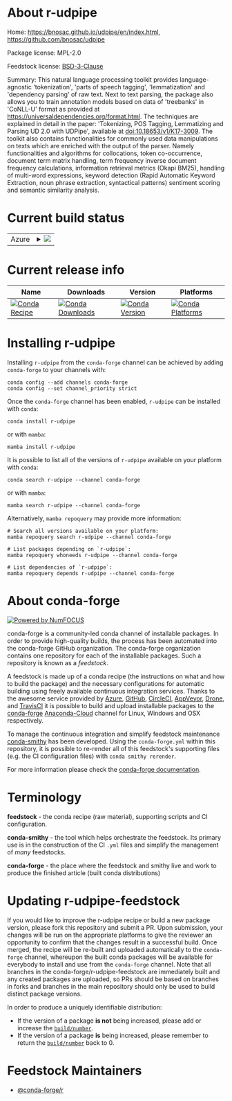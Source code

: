 About r-udpipe
==============

Home: https://bnosac.github.io/udpipe/en/index.html, https://github.com/bnosac/udpipe

Package license: MPL-2.0

Feedstock license: [BSD-3-Clause](https://github.com/conda-forge/r-udpipe-feedstock/blob/main/LICENSE.txt)

Summary: This natural language processing toolkit provides language-agnostic 'tokenization', 'parts of speech tagging', 'lemmatization' and 'dependency parsing' of raw text. Next to text parsing, the package also allows you to train annotation models based on data of 'treebanks' in 'CoNLL-U' format as provided at <https://universaldependencies.org/format.html>. The techniques are explained in detail in the paper: 'Tokenizing, POS Tagging, Lemmatizing and Parsing UD 2.0 with UDPipe', available at <doi:10.18653/v1/K17-3009>. The toolkit also contains functionalities for commonly used data manipulations on texts which are enriched with the output of the parser. Namely functionalities and algorithms for collocations, token co-occurrence, document term matrix handling, term frequency inverse document frequency calculations, information retrieval metrics (Okapi BM25), handling of multi-word expressions, keyword detection (Rapid Automatic Keyword Extraction, noun phrase extraction, syntactical patterns) sentiment scoring and semantic similarity analysis.

Current build status
====================


<table>
    
  <tr>
    <td>Azure</td>
    <td>
      <details>
        <summary>
          <a href="https://dev.azure.com/conda-forge/feedstock-builds/_build/latest?definitionId=13732&branchName=main">
            <img src="https://dev.azure.com/conda-forge/feedstock-builds/_apis/build/status/r-udpipe-feedstock?branchName=main">
          </a>
        </summary>
        <table>
          <thead><tr><th>Variant</th><th>Status</th></tr></thead>
          <tbody><tr>
              <td>linux_64_r_base4.1</td>
              <td>
                <a href="https://dev.azure.com/conda-forge/feedstock-builds/_build/latest?definitionId=13732&branchName=main">
                  <img src="https://dev.azure.com/conda-forge/feedstock-builds/_apis/build/status/r-udpipe-feedstock?branchName=main&jobName=linux&configuration=linux%20linux_64_r_base4.1" alt="variant">
                </a>
              </td>
            </tr><tr>
              <td>linux_64_r_base4.2</td>
              <td>
                <a href="https://dev.azure.com/conda-forge/feedstock-builds/_build/latest?definitionId=13732&branchName=main">
                  <img src="https://dev.azure.com/conda-forge/feedstock-builds/_apis/build/status/r-udpipe-feedstock?branchName=main&jobName=linux&configuration=linux%20linux_64_r_base4.2" alt="variant">
                </a>
              </td>
            </tr><tr>
              <td>osx_64_r_base4.1</td>
              <td>
                <a href="https://dev.azure.com/conda-forge/feedstock-builds/_build/latest?definitionId=13732&branchName=main">
                  <img src="https://dev.azure.com/conda-forge/feedstock-builds/_apis/build/status/r-udpipe-feedstock?branchName=main&jobName=osx&configuration=osx%20osx_64_r_base4.1" alt="variant">
                </a>
              </td>
            </tr><tr>
              <td>osx_64_r_base4.2</td>
              <td>
                <a href="https://dev.azure.com/conda-forge/feedstock-builds/_build/latest?definitionId=13732&branchName=main">
                  <img src="https://dev.azure.com/conda-forge/feedstock-builds/_apis/build/status/r-udpipe-feedstock?branchName=main&jobName=osx&configuration=osx%20osx_64_r_base4.2" alt="variant">
                </a>
              </td>
            </tr><tr>
              <td>win_64</td>
              <td>
                <a href="https://dev.azure.com/conda-forge/feedstock-builds/_build/latest?definitionId=13732&branchName=main">
                  <img src="https://dev.azure.com/conda-forge/feedstock-builds/_apis/build/status/r-udpipe-feedstock?branchName=main&jobName=win&configuration=win%20win_64_" alt="variant">
                </a>
              </td>
            </tr>
          </tbody>
        </table>
      </details>
    </td>
  </tr>
</table>

Current release info
====================

| Name | Downloads | Version | Platforms |
| --- | --- | --- | --- |
| [![Conda Recipe](https://img.shields.io/badge/recipe-r--udpipe-green.svg)](https://anaconda.org/conda-forge/r-udpipe) | [![Conda Downloads](https://img.shields.io/conda/dn/conda-forge/r-udpipe.svg)](https://anaconda.org/conda-forge/r-udpipe) | [![Conda Version](https://img.shields.io/conda/vn/conda-forge/r-udpipe.svg)](https://anaconda.org/conda-forge/r-udpipe) | [![Conda Platforms](https://img.shields.io/conda/pn/conda-forge/r-udpipe.svg)](https://anaconda.org/conda-forge/r-udpipe) |

Installing r-udpipe
===================

Installing `r-udpipe` from the `conda-forge` channel can be achieved by adding `conda-forge` to your channels with:

```
conda config --add channels conda-forge
conda config --set channel_priority strict
```

Once the `conda-forge` channel has been enabled, `r-udpipe` can be installed with `conda`:

```
conda install r-udpipe
```

or with `mamba`:

```
mamba install r-udpipe
```

It is possible to list all of the versions of `r-udpipe` available on your platform with `conda`:

```
conda search r-udpipe --channel conda-forge
```

or with `mamba`:

```
mamba search r-udpipe --channel conda-forge
```

Alternatively, `mamba repoquery` may provide more information:

```
# Search all versions available on your platform:
mamba repoquery search r-udpipe --channel conda-forge

# List packages depending on `r-udpipe`:
mamba repoquery whoneeds r-udpipe --channel conda-forge

# List dependencies of `r-udpipe`:
mamba repoquery depends r-udpipe --channel conda-forge
```


About conda-forge
=================

[![Powered by
NumFOCUS](https://img.shields.io/badge/powered%20by-NumFOCUS-orange.svg?style=flat&colorA=E1523D&colorB=007D8A)](https://numfocus.org)

conda-forge is a community-led conda channel of installable packages.
In order to provide high-quality builds, the process has been automated into the
conda-forge GitHub organization. The conda-forge organization contains one repository
for each of the installable packages. Such a repository is known as a *feedstock*.

A feedstock is made up of a conda recipe (the instructions on what and how to build
the package) and the necessary configurations for automatic building using freely
available continuous integration services. Thanks to the awesome service provided by
[Azure](https://azure.microsoft.com/en-us/services/devops/), [GitHub](https://github.com/),
[CircleCI](https://circleci.com/), [AppVeyor](https://www.appveyor.com/),
[Drone](https://cloud.drone.io/welcome), and [TravisCI](https://travis-ci.com/)
it is possible to build and upload installable packages to the
[conda-forge](https://anaconda.org/conda-forge) [Anaconda-Cloud](https://anaconda.org/)
channel for Linux, Windows and OSX respectively.

To manage the continuous integration and simplify feedstock maintenance
[conda-smithy](https://github.com/conda-forge/conda-smithy) has been developed.
Using the ``conda-forge.yml`` within this repository, it is possible to re-render all of
this feedstock's supporting files (e.g. the CI configuration files) with ``conda smithy rerender``.

For more information please check the [conda-forge documentation](https://conda-forge.org/docs/).

Terminology
===========

**feedstock** - the conda recipe (raw material), supporting scripts and CI configuration.

**conda-smithy** - the tool which helps orchestrate the feedstock.
                   Its primary use is in the construction of the CI ``.yml`` files
                   and simplify the management of *many* feedstocks.

**conda-forge** - the place where the feedstock and smithy live and work to
                  produce the finished article (built conda distributions)


Updating r-udpipe-feedstock
===========================

If you would like to improve the r-udpipe recipe or build a new
package version, please fork this repository and submit a PR. Upon submission,
your changes will be run on the appropriate platforms to give the reviewer an
opportunity to confirm that the changes result in a successful build. Once
merged, the recipe will be re-built and uploaded automatically to the
`conda-forge` channel, whereupon the built conda packages will be available for
everybody to install and use from the `conda-forge` channel.
Note that all branches in the conda-forge/r-udpipe-feedstock are
immediately built and any created packages are uploaded, so PRs should be based
on branches in forks and branches in the main repository should only be used to
build distinct package versions.

In order to produce a uniquely identifiable distribution:
 * If the version of a package **is not** being increased, please add or increase
   the [``build/number``](https://docs.conda.io/projects/conda-build/en/latest/resources/define-metadata.html#build-number-and-string).
 * If the version of a package **is** being increased, please remember to return
   the [``build/number``](https://docs.conda.io/projects/conda-build/en/latest/resources/define-metadata.html#build-number-and-string)
   back to 0.

Feedstock Maintainers
=====================

* [@conda-forge/r](https://github.com/conda-forge/r/)


